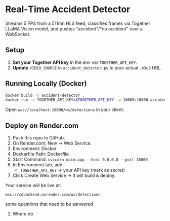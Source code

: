 # Real‑Time Accident Detector

Streams 5 FPS from a 511mn HLS feed, classifies frames via Together LLaMA Vision model, and pushes "accident"/"no accident" over a WebSocket.

## Setup

1. **Set your Together API key** in the env var `TOGETHER_API_KEY`.
2. **Update** `VIDEO_SOURCE` in `accident_detector.py` to your actual `.m3u8` URL.

## Running Locally (Docker)

```bash
docker build -t accident-detector .
docker run -e TOGETHER_API_KEY=$TOGETHER_API_KEY -p 10000:10000 accident-detector
```

Open `ws://localhost:10000/ws/detections` in your client.

## Deploy on Render.com

1. Push this repo to GitHub.
2. On Render.com, New → Web Service.
3. Environment: Docker
4. Dockerfile Path: Dockerfile
5. Start Command: `uvicorn main:app --host 0.0.0.0 --port 10000`
6. In Environment tab, add:
   - `TOGETHER_API_KEY` → your API key (mark as secret)
7. Click Create Web Service → it will build & deploy.

Your service will be live at:
```
wss://cdbackend.onrender.com/ws/detections
```



some questions that need to be asnwered

1. Where do 